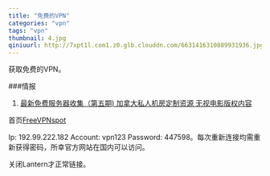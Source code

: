 ```yaml
---
title: "免费的VPN"
categories: "vpn"
tags: "vpn"
thumbnail: 4.jpg
qiniuurl: http://7xpt1l.com1.z0.glb.clouddn.com/6631416310889931936.jpg
---
```

获取免费的VPN。
<!--more-->

###情报

1. [最新免费服务器收集（第五期) 加拿大私人机房定制资源 无视电影版权内容](http://t66y.com/htm_data/7/1601/1792491.html)

首页[FreeVPNspot](http://www.hotspotvpn.win/)

Ip: 192.99.222.182 Account: vpn123 Password: 447598。每次重新连接均需重新获得密码，所幸官方网站在国内可以访问。

关闭Lantern才正常链接。